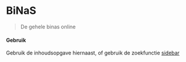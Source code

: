
# BiNaS
> De gehele binas online 

#### Gebruik

Gebruik de inhoudsopgave hiernaast, of gebruik de zoekfunctie
[sidebar](_sidebar.md)
